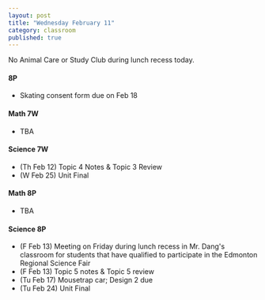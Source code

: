 ```yaml
---
layout: post
title: "Wednesday February 11"
category: classroom
published: true
---
```


<div class="alert alert-danger" role="alert">
<p>No Animal Care or Study Club during lunch recess today.</p>
</div>

#### 8P
* Skating consent form due on Feb 18

#### Math 7W
* TBA

#### Science 7W
* (Th Feb 12) Topic 4 Notes & Topic 3 Review
* (W Feb 25) Unit Final

#### Math 8P
* TBA

#### Science 8P
* (F Feb 13) Meeting on Friday during lunch recess in Mr. Dang's classroom for students that have qualified to participate in the Edmonton Regional Science Fair
* (F Feb 13) Topic 5 notes & Topic 5 review
* (Tu Feb 17) Mousetrap car; Design 2 due
* (Tu Feb 24) Unit Final
